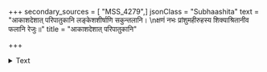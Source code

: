 +++
secondary_sources = [ "MSS_4279",]
jsonClass = "Subhaashita"
text = "आकाशदेशात् परिपातुकानि लङ्केशशीर्षाणि सकुन्तलानि।  \nक्षणं नभः प्रांशुमहीरुहस्य शिक्याश्रितानीव फलानि रेजुः॥"
title = "आकाशदेशात् परिपातुकानि"

+++

<details><summary>Text</summary>

आकाशदेशात् परिपातुकानि लङ्केशशीर्षाणि सकुन्तलानि।  
क्षणं नभः प्रांशुमहीरुहस्य शिक्याश्रितानीव फलानि रेजुः॥
</details>
